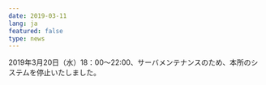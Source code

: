 ```yaml
---
date: 2019-03-11
lang: ja
featured: false
type: news
---
```

2019年3月20日（水）18：00～22:00、サーバメンテナンスのため、本所のシステムを停止いたしました。

